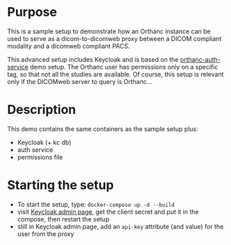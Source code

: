 # Purpose

This is a sample setup to demonstrate how an Orthanc instance can be used to serve as a dicom-to-dicomweb proxy
between a DICOM compliant modality and a dicomweb compliant PACS.

This advanced setup includes Keycloak and is based on the [orthanc-auth-service](https://github.com/orthanc-team/orthanc-auth-service/tree/main/minimal-setup/keycloak) demo setup.
The Orthanc user has permissions only on a specific tag, so that not all the studies are available.
Of course, this setup is relevant only if the DICOMweb server to query is Orthanc...

# Description

This demo contains the same containers as the sample setup plus:
- Keycloak (+ kc db)
- auth service
- permissions file

# Starting the setup

- To start the setup, type: `docker-compose up -d --build`
- visit [Keycloak admin page](http://localhost/keycloak/admin/master/console/), get the client secret and put it in the compose, then restart the setup
- still in Keycloak admin page, add an `api-key` attribute (and value) for the user from the proxy 
